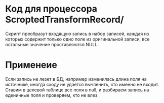 # Код для процессора ScroptedTransformRecord/
Скрипт преобразут входящую запись в набор записей, каждая из которых содержит только одно поле из оригинальной записи, все остальные значение проставляются NULL.

# Применеие

Если запись не лезет в БД, например изменилась длина поля на источнике, иногда сходу не удается вычленить, кто именно не входит. Ставим в целевой таблице все поля в null, и разбираем запись на еденичные поля и проверяем, кто не влез.
